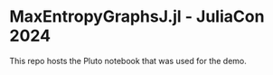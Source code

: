 # MaxEntropyGraphsJ.jl - JuliaCon 2024
This repo hosts the Pluto notebook that was used for the demo.